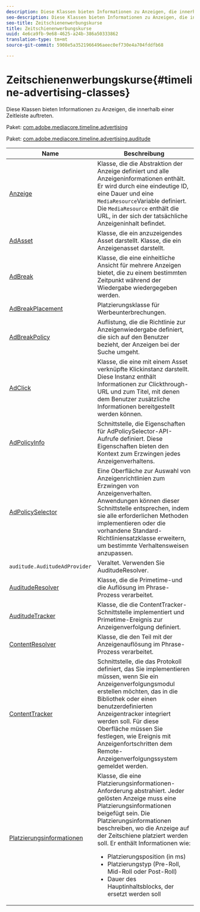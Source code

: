 ```yaml
---
description: Diese Klassen bieten Informationen zu Anzeigen, die innerhalb einer Zeitleiste auftreten.
seo-description: Diese Klassen bieten Informationen zu Anzeigen, die innerhalb einer Zeitleiste auftreten.
seo-title: Zeitschienenwerbungskurse
title: Zeitschienenwerbungskurse
uuid: 4e6ca9fb-9e68-4625-a24b-386a50333862
translation-type: tm+mt
source-git-commit: 5908e5a3521966496aeec0ef730e4a704fddfb68

---
```



# Zeitschienenwerbungskurse{#timeline-advertising-classes}

Diese Klassen bieten Informationen zu Anzeigen, die innerhalb einer Zeitleiste auftreten.

Paket: [com.adobe.mediacore.timeline.advertising](https://help.adobe.com/en_US/primetime/api/psdk/javadoc_1.4/com/adobe/mediacore/timeline/advertising/package-summary.html)

Paket: [com.adobe.mediacore.timeline.advertising.auditude](https://help.adobe.com/en_US/primetime/api/psdk/javadoc_1.4/com/adobe/mediacore/timeline/advertising/auditude/package-summary.html)

| Name | Beschreibung |
|--- |--- |
| [Anzeige](https://help.adobe.com/en_US/primetime/api/psdk/javadoc_1.4/com/adobe/mediacore/timeline/advertising/Ad.html) | Klasse, die die Abstraktion der Anzeige definiert und alle Anzeigeninformationen enthält. Er wird durch eine eindeutige ID, eine Dauer und eine `MediaResource`Variable definiert. Die `MediaResource` enthält die URL, in der sich der tatsächliche Anzeigeninhalt befindet. |
| [AdAsset](https://help.adobe.com/en_US/primetime/api/psdk/javadoc_1.4/com/adobe/mediacore/timeline/advertising/AdAsset.html) | Klasse, die ein anzuzeigendes Asset darstellt. Klasse, die ein Anzeigenasset darstellt. |
| [AdBreak](https://help.adobe.com/en_US/primetime/api/psdk/javadoc_1.4/com/adobe/mediacore/timeline/advertising/AdBreak.html) | Klasse, die eine einheitliche Ansicht für mehrere Anzeigen bietet, die zu einem bestimmten Zeitpunkt während der Wiedergabe wiedergegeben werden. |
| [AdBreakPlacement](https://help.adobe.com/en_US/primetime/api/psdk/javadoc_1.4/com/adobe/mediacore/timeline/advertising/AdBreakPlacement.html) | Platzierungsklasse für Werbeunterbrechungen. |
| [AdBreakPolicy](https://help.adobe.com/en_US/primetime/api/psdk/javadoc_1.4/com/adobe/mediacore/timeline/advertising/AdBreakPolicy.html) | Auflistung, die die Richtlinie zur Anzeigenwiedergabe definiert, die sich auf den Benutzer bezieht, der Anzeigen bei der Suche umgeht. |
| [AdClick](https://help.adobe.com/en_US/primetime/api/psdk/javadoc_1.4/com/adobe/mediacore/timeline/advertising/AdClick.html) | Klasse, die eine mit einem Asset verknüpfte Klickinstanz darstellt. Diese Instanz enthält Informationen zur Clickthrough-URL und zum Titel, mit denen dem Benutzer zusätzliche Informationen bereitgestellt werden können. |
| [AdPolicyInfo](https://help.adobe.com/en_US/primetime/api/psdk/javadoc_1.4/com/adobe/mediacore/timeline/advertising/AdPolicyInfo.html) | Schnittstelle, die Eigenschaften für AdPolicySelector-API-Aufrufe definiert. Diese Eigenschaften bieten den Kontext zum Erzwingen jedes Anzeigenverhaltens. |
| [AdPolicySelector](https://help.adobe.com/en_US/primetime/api/psdk/javadoc_1.4/com/adobe/mediacore/timeline/advertising/AdPolicySelector.html) | Eine Oberfläche zur Auswahl von Anzeigenrichtlinien zum Erzwingen von Anzeigenverhalten. Anwendungen können dieser Schnittstelle entsprechen, indem sie alle erforderlichen Methoden implementieren oder die vorhandene Standard-Richtliniensatzklasse erweitern, um bestimmte Verhaltensweisen anzupassen. |
| `auditude.AuditudeAdProvider` | Veraltet. Verwenden Sie AuditudeResolver. |
| [AuditudeResolver](https://help.adobe.com/en_US/primetime/api/psdk/javadoc_1.4/com/adobe/mediacore/timeline/advertising/auditude/AuditudeResolver.html) | Klasse, die die Primetime-und die Auflösung im Phrase-Prozess verarbeitet. |
| [AuditudeTracker](https://help.adobe.com/en_US/primetime/api/psdk/javadoc_1.4/com/adobe/mediacore/timeline/advertising/auditude/AuditudeTracker.html) | Klasse, die die ContentTracker-Schnittstelle implementiert und Primetime-Ereignis zur Anzeigenverfolgung definiert. |
| [ContentResolver](https://help.adobe.com/en_US/primetime/api/psdk/javadoc_1.4/com/adobe/mediacore/timeline/advertising/ContentResolver.html) | Klasse, die den Teil mit der Anzeigenauflösung im Phrase-Prozess verarbeitet. |
| [ContentTracker](https://help.adobe.com/en_US/primetime/api/psdk/javadoc_1.4/com/adobe/mediacore/timeline/advertising/ContentTracker.html) | Schnittstelle, die das Protokoll definiert, das Sie implementieren müssen, wenn Sie ein Anzeigenverfolgungsmodul erstellen möchten, das in die Bibliothek oder einen benutzerdefinierten Anzeigentracker integriert werden soll. Für diese Oberfläche müssen Sie festlegen, wie Ereignis mit Anzeigenfortschritten dem Remote-Anzeigenverfolgungssystem gemeldet werden. |
| [Platzierungsinformationen](https://help.adobe.com/en_US/primetime/api/psdk/javadoc_1.4/com/adobe/mediacore/timeline/advertising/PlacementInformation.html) | Klasse, die eine Platzierungsinformationen-Anforderung abstrahiert. Jeder gelösten Anzeige muss eine Platzierungsinformationen beigefügt sein. Die Platzierungsinformationen beschreiben, wo die Anzeige auf der Zeitschiene platziert werden soll. Er enthält Informationen wie: <ul><li>Platzierungsposition (in ms) </li><li>Platzierungstyp (Pre-Roll, Mid-Roll oder Post-Roll) </li><li>Dauer des Hauptinhaltsblocks, der ersetzt werden soll</li></ul> |
